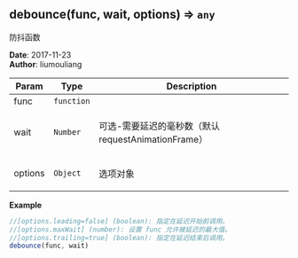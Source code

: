 ## debounce(func, wait, options) ⇒ <code>any</code>
<p>防抖函数</p>

**Date**: 2017-11-23  
**Author**: liumouliang  

| Param | Type | Description |
| --- | --- | --- |
| func | <code>function</code> |  |
| wait | <code>Number</code> | <p>可选-需要延迟的毫秒数（默认requestAnimationFrame）</p> |
| options | <code>Object</code> | <p>选项对象</p> |

**Example**  
```javascript
//[options.leading=false] (boolean): 指定在延迟开始前调用。
//[options.maxWait] (number): 设置 func 允许被延迟的最大值。
//[options.trailing=true] (boolean): 指定在延迟结束后调用。
debounce(func, wait)
```
